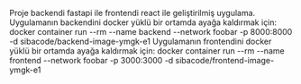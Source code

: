 Proje backendi fastapi ile frontendi react ile geliştirilmiş uygulama.
Uygulamanın backendini docker yüklü bir ortamda ayağa kaldırmak için: docker container run --rm --name backend --network foobar 
-p 8000:8000 -d sibacode/backend-image-ymgk-e1
Uygulamanın frontendini docker yüklü bir ortamda ayağa kaldırmak için: docker container run --rm --name frontend --network foobar 
-p 3000:3000 -d sibacode/frontend-image-ymgk-e1


